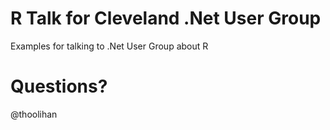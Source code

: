 # R Talk for Cleveland .Net User Group
Examples for talking to .Net User Group about R

# Questions?
@thoolihan
